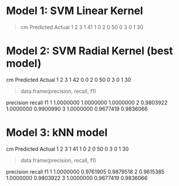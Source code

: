 #   Model 1: SVM Linear Kernel

> cm
      Predicted
Actual  1  2  3
     1 41  1  0
     2  0 50  0
     3  0  1 30
     
     
#   Model 2: SVM Radial Kernel (best model)

 cm
      Predicted
Actual  1  2  3
     1 42  0  0
     2  0 50  0
     3  0  1 30
     
> data.frame(precision, recall, f1)

  precision    recall        f1
1 1.0000000 1.0000000 1.0000000
2 0.9803922 1.0000000 0.9900990
3 1.0000000 0.9677419 0.9836066


#     Model 3: kNN model 
cm
      Predicted
Actual  1  2  3
     1 41  1  0
     2  0 50  0
     3  0  1 30
     
 > data.frame(precision, recall, f1)
 
  precision    recall        f1
1 1.0000000 0.9761905 0.9879518
2 0.9615385 1.0000000 0.9803922
3 1.0000000 0.9677419 0.9836066

